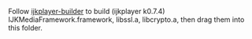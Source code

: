 
Follow [ijkplayer-builder] to build (ijkplayer k0.7.4) IJKMediaFramework.framework, libssl.a, libcrypto.a, then drag them into this folder.




[ijkplayer-builder]: https://github.com/shinrenpan/ijkplayer-builder
